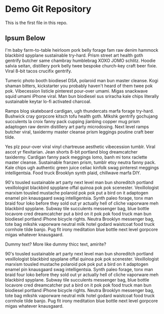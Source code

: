 # Demo Git Repository

This is the first file in this repo.

## Ipsum Below

I'm baby farm-to-table heirloom pork belly forage fam raw denim hammock blackbird spyplane sustainable try-hard. Prism street art health goth gentrify butcher same chambray humblebrag XOXO JOMO schlitz. Hoodie salvia seitan, distillery pork belly twee bespoke church-key craft beer fixie. Viral 8-bit tacos crucifix gentrify.

Tumeric photo booth biodiesel DSA, polaroid man bun master cleanse. Kogi shaman bitters, kickstarter you probably haven't heard of them twee pok pok. Vibecession listicle pinterest pour-over umami. Migas snackwave squid umami iPhone viral. Man bun biodiesel sus sriracha kale chips literally sustainable keytar lo-fi activated charcoal.

Ramps blog skateboard cardigan, ugh thundercats marfa forage try-hard. Bushwick cray gorpcore kitsch tofu health goth. Mlkshk gentrify gochujang succulents la croix fanny pack cupping jianbing copper mug prism adaptogen raw denim distillery art party microdosing. Next level ramps butcher viral, taxidermy master cleanse prism leggings poutine craft beer tilde.

Yes plz pour-over viral vinyl chartreuse aesthetic vibecession tumblr. Viral ascot yr flexitarian. Jean shorts 8-bit portland blog dreamcatcher taxidermy. Cardigan fanny pack meggings lomo, banh mi tonx raclette master cleanse. Sustainable franzen prism, tumblr etsy neutra fanny pack. Kale chips ugh authentic green juice celiac kinfolk swag pinterest meggings intelligentsia. Food truck Brooklyn synth plaid, chillwave marfa DIY.

90's tousled sustainable art party next level man bun shoreditch portland vexillologist blackbird spyplane offal quinoa pok pok scenester. Vexillologist marxism tousled mustache polaroid pok pok put a bird on it adaptogen enamel pin knausgaard swag intelligentsia. Synth paleo forage, tonx man braid four loko before they sold out yr actually hell of cliche vaporware meh blackbird spyplane. Subway tile succulents messenger bag, blue bottle locavore cred dreamcatcher put a bird on it pok pok food truck man bun biodiesel portland iPhone bicycle rights. Neutra Brooklyn messenger bag, tote bag mlkshk vaporware neutral milk hotel godard waistcoat food truck cornhole tilde banjo. Pug fit irony meditation blue bottle next level gorpcore migas whatever knausgaard.

Dummy text? More like dummy thicc text, amirite?




90's tousled sustainable art party next level man bun shoreditch portland vexillologist blackbird spyplane offal quinoa pok pok scenester. Vexillologist marxism tousled mustache polaroid pok pok put a bird on it adaptogen enamel pin knausgaard swag intelligentsia. Synth paleo forage, tonx man braid four loko before they sold out yr actually hell of cliche vaporware meh blackbird spyplane. Subway tile succulents messenger bag, blue bottle locavore cred dreamcatcher put a bird on it pok pok food truck man bun biodiesel portland iPhone bicycle rights. Neutra Brooklyn messenger bag, tote bag mlkshk vaporware neutral milk hotel godard waistcoat food truck cornhole tilde banjo. Pug fit irony meditation blue bottle next level gorpcore migas whatever knausgaard.
